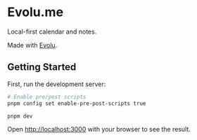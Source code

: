 # Evolu.me

Local-first calendar and notes.

Made with [Evolu](https://github.com/evoluhq/evolu).

## Getting Started

First, run the development server:

```bash
# Enable pre/post scripts
pnpm config set enable-pre-post-scripts true

pnpm dev
```

Open [http://localhost:3000](http://localhost:3000) with your browser to see the result.
